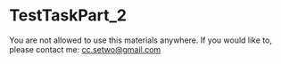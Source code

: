 # TestTaskPart_2

You are not allowed to use this materials anywhere. If you would like to, please contact me: cc.setwo@gmail.com

